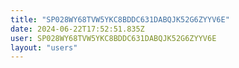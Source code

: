 ```yaml
---
title: "SP028WY68TVW5YKC8BDDC631DABQJK52G6ZYYV6E"
date: 2024-06-22T17:52:51.835Z
user: SP028WY68TVW5YKC8BDDC631DABQJK52G6ZYYV6E
layout: "users"
---
```

    